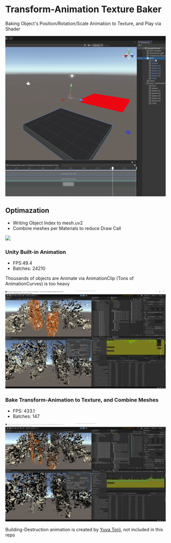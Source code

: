 # Transform-Animation Texture Baker

Baking Object's Position/Rotation/Scale Animation to Texture, and Play via Shader

![](transformAnimTexture.gif)

## Optimazation

- Writing Object Index to mesh.uv2
- Combine meshes per Materials to reduce Draw Call

![](destruction.gif)

### Unity Built-in Animation 

- FPS:49.4
- Batches: 24210

Thousands of objects are Animate via AnimationClip (Tons of AnimationCurves) is too heavy

![](animationClip.jpg)

### Bake Transform-Animation to Texture, and Combine Meshes

- FPS: 433.1
- Batches: 147

![](textureAnimation.jpg)

Building-Destruction animation is created by [Yuya Torii](https://github.com/toriivfx), not included in this repo